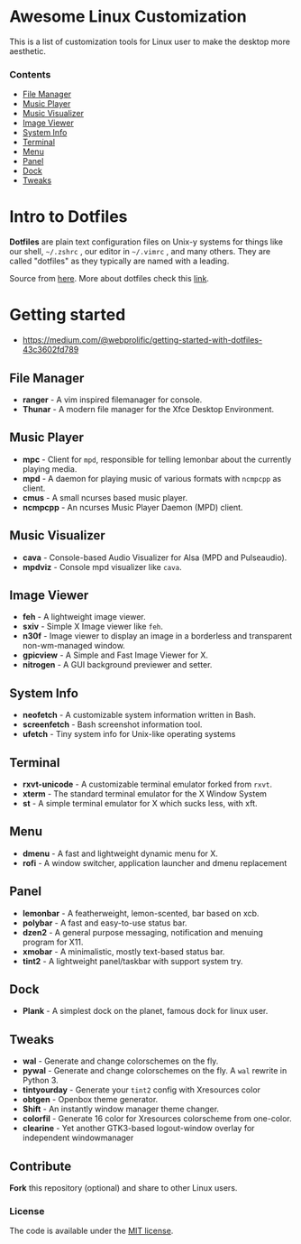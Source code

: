 # Awesome Linux Customization 

This is a list of customization tools for Linux user to make the desktop more aesthetic.

### Contents

  - [File Manager]($file-manager)
  - [Music Player](#music-player)
  - [Music Visualizer](#music-visualizer)
  - [Image Viewer](#image-viewer)
  - [System Info](#system-info)
  - [Terminal](#terminal)
  - [Menu](#menu)
  - [Panel](#panel)
  - [Dock](#dock)
  - [Tweaks](#tweaks)


# Intro to Dotfiles

**Dotfiles** are plain text configuration files on Unix-y systems for things like our shell, `~/.zshrc` , our editor in `~/.vimrc` , and many others. They are called "dotfiles" as they typically are named with a leading.

Source from [here](https://thoughtbot.com/upcase/videos/intro-to-dotfiles).
More about dotfiles check this [link](https://dotfiles.github.io/).

# Getting started

- https://medium.com/@webprolific/getting-started-with-dotfiles-43c3602fd789

## File Manager

- **ranger** - A vim inspired filemanager for console.
- **Thunar** - A modern file manager for the Xfce Desktop Environment.

## Music Player

- **mpc** - Client for `mpd`, responsible for telling lemonbar about the currently playing media.
- **mpd** - A daemon for playing music of various formats with `ncmpcpp` as client.
- **cmus** - A small ncurses based music player.
- **ncmpcpp** - An ncurses Music Player Daemon (MPD) client.

## Music Visualizer

- **cava** - Console-based Audio Visualizer for Alsa (MPD and Pulseaudio).
- **mpdviz** - Console mpd visualizer like `cava`.

## Image Viewer
 
- **feh** - A lightweight image viewer.
- **sxiv** - Simple X Image viewer like `feh`.
- **n30f** - Image viewer to display an image in a borderless and transparent non-wm-managed window.
- **gpicview** - A Simple and Fast Image Viewer for X.
- **nitrogen** - A GUI background previewer and setter.

## System Info

- **neofetch** - A customizable system information written in Bash.
- **screenfetch** - Bash screenshot information tool.
- **ufetch** - Tiny system info for Unix-like operating systems

## Terminal

- **rxvt-unicode** - A customizable terminal emulator forked from `rxvt`.
- **xterm** - The standard terminal emulator for the X Window System
- **st** - A simple terminal emulator for X which sucks less, with xft. 

## Menu

- **dmenu** - A fast and lightweight dynamic menu for X.
- **rofi** - A window switcher, application launcher and dmenu replacement

## Panel

- **lemonbar** - A featherweight, lemon-scented, bar based on xcb.
- **polybar** - A fast and easy-to-use status bar.
- **dzen2** - A general purpose messaging, notification and menuing program for X11. 
- **xmobar** - A minimalistic, mostly text-based status bar.
- **tint2** - A lightweight panel/taskbar with support system try.

## Dock

- **Plank** - A simplest dock on the planet, famous dock for linux user.

## Tweaks

- **wal** - Generate and change colorschemes on the fly.
- **pywal** - Generate and change colorschemes on the fly. A `wal` rewrite in Python 3.  
- **tintyourday** - Generate your `tint2` config with Xresources color 
- **obtgen** - Openbox theme generator.
- **Shift** - An instantly window manager theme changer.
- **colorfil** - Generate 16 color for Xresources colorscheme from one-color.
- **clearine** - Yet another GTK3-based logout-window overlay for independent windowmanager 

## Contribute

**Fork** this repository (optional) and share to other Linux users.

### License

The code is available under the [MIT license](LICENSE).
